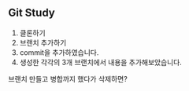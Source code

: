 Git Study
------------------
1. 클론하기
2. 브랜치 추가하기
3. commit을 추가하였습니다.
4. 생성한 각각의 3개 브랜치에서 내용을 추가해보았습니다.


브랜치 만들고 병합까지 했다가 삭제하면?
